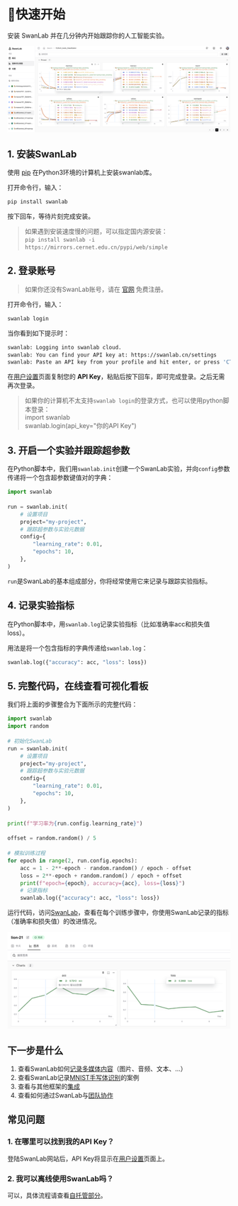 
# 🚀快速开始

安装 SwanLab 并在几分钟内开始跟踪你的人工智能实验。

![quick-start-1](./quick_start/quick-start.png)


## 1. 安装SwanLab

使用 [pip](https://pip.pypa.io/en/stable/) 在Python3环境的计算机上安装swanlab库。

打开命令行，输入：

```bash
pip install swanlab
```

按下回车，等待片刻完成安装。

> 如果遇到安装速度慢的问题，可以指定国内源安装：  
> `pip install swanlab -i https://mirrors.cernet.edu.cn/pypi/web/simple`

## 2. 登录账号

> 如果你还没有SwanLab账号，请在 [官网](https://swanlab.cn) 免费注册。

打开命令行，输入：

```bash
swanlab login
```

当你看到如下提示时：

```bash
swanlab: Logging into swanlab cloud.
swanlab: You can find your API key at: https://swanlab.cn/settings
swanlab: Paste an API key from your profile and hit enter, or press 'CTRL-C' to quit:
```

在[用户设置](https://swanlab.cn/settings)页面复制您的 **API Key**，粘贴后按下回车，即可完成登录。之后无需再次登录。

> 如果你的计算机不太支持`swanlab login`的登录方式，也可以使用python脚本登录：  
> import swanlab  
> swanlab.login(api_key="你的API Key")


## 3. 开启一个实验并跟踪超参数

在Python脚本中，我们用`swanlab.init`创建一个SwanLab实验，并向`config`参数传递将一个包含超参数键值对的字典：

```python
import swanlab

run = swanlab.init(
    # 设置项目
    project="my-project",
    # 跟踪超参数与实验元数据
    config={
        "learning_rate": 0.01,
        "epochs": 10,
    },
)
```

`run`是SwanLab的基本组成部分，你将经常使用它来记录与跟踪实验指标。

## 4. 记录实验指标

在Python脚本中，用`swanlab.log`记录实验指标（比如准确率acc和损失值loss）。

用法是将一个包含指标的字典传递给`swanlab.log`：

```python
swanlab.log({"accuracy": acc, "loss": loss})
```

## 5. 完整代码，在线查看可视化看板

我们将上面的步骤整合为下面所示的完整代码：

```python (5,25)
import swanlab
import random

# 初始化SwanLab
run = swanlab.init(
    # 设置项目
    project="my-project",
    # 跟踪超参数与实验元数据
    config={
        "learning_rate": 0.01,
        "epochs": 10,
    },
)

print(f"学习率为{run.config.learning_rate}")

offset = random.random() / 5

# 模拟训练过程
for epoch in range(2, run.config.epochs):
    acc = 1 - 2**-epoch - random.random() / epoch - offset
    loss = 2**-epoch + random.random() / epoch + offset
    print(f"epoch={epoch}, accuracy={acc}, loss={loss}")
    # 记录指标
    swanlab.log({"accuracy": acc, "loss": loss})
```

运行代码，访问[SwanLab](https://swanlab.cn)，查看在每个训练步骤中，你使用SwanLab记录的指标（准确率和损失值）的改进情况。

![quick-start-1](./quick_start/line-chart.png)




## 下一步是什么

1. 查看SwanLab如何[记录多媒体内容](/guide_cloud/experiment_track/log-media)（图片、音频、文本、...）
1. 查看SwanLab记录[MNIST手写体识别](/examples/mnist.md)的案例
2. 查看与其他框架的[集成](/guide_cloud/integration/integration-pytorch-lightning.md)
3. 查看如何通过SwanLab与[团队协作](/guide_cloud/general/organization.md)

## 常见问题

### 1. 在哪里可以找到我的API Key？

登陆SwanLab网站后，API Key将显示在[用户设置](https://swanlab.cn/settings)页面上。

### 2. 我可以离线使用SwanLab吗？

可以，具体流程请查看[自托管部分](/guide_cloud/self_host/offline-board.md)。